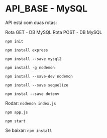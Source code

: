 # API_BASE - MySQL

API está com duas rotas: 

Rota GET    - DB MySQL
Rota POST   - DB MySQL

`npm init`

`npm install express`

`npm install --save mysql2`

`npm install -g nodemon`

`npm install --save-dev nodemon`

`npm install --save sequelize`

`npm instal --save dotenv`

Rodar:
`nodemon index.js`

`npm app.js`

`npm start`

Se baixar:
`npm install`